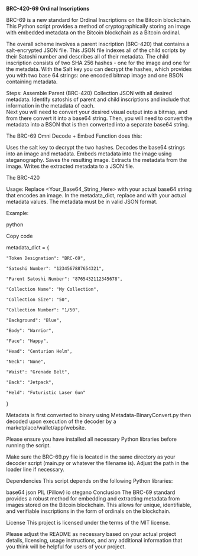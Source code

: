 **BRC-420-69 Ordinal Inscriptions**

BRC-69 is a new standard for Ordinal Inscriptions on the Bitcoin blockchain. This Python script provides a method of cryptographically storing an image with embedded metadata on the Bitcoin blockchain as a Bitcoin ordinal.

The overall scheme involves a parent inscription (BRC-420) that contains a salt-encrypted JSON file. This JSON file indexes all of the child scripts by their Satoshi number and describes all of their metadata. The child inscription consists of two SHA 256 hashes - one for the image and one for the metadata. With the Salt key you can decrypt the hashes, which provides you with two base 64 strings: one encoded bitmap image and one BSON containing metadata.  

Steps:
Assemble Parent (BRC-420) Collection JSON with all desired metadata. Identify satoshis of parent and child inscriptions and include that information in the metadata of each.  
Next you will need to convert your desired visual output into a bitmap, and from there convert it into a base64 string. Then, you will need to convert the metadata into a BSON that is then converted into a separate base64 string.  

The BRC-69 Omni Decode + Embed Function does this:

Uses the salt key to decrypt the two hashes. 
Decodes the base64 strings into an image and metadata.
Embeds metadata into the image using steganography.
Saves the resulting image.
Extracts the metadata from the image.
Writes the extracted metadata to a JSON file. 

The BRC-420 

Usage: Replace <Your_Base64_String_Here> with your actual base64 string that encodes an image. In the metadata_dict, replace <value> and <totalsize> with your actual metadata values. The metadata must be in valid JSON format.

Example:

python
    
Copy code
    
metadata_dict = {
    
    "Token Designation": "BRC-69",
    
    "Satoshi Number": "1234567887654321",
    
    "Parent Satoshi Number": "8765432112345678",
    
    "Collection Name": "My Collection",
    
    "Collection Size": "50",
    
    "Collection Number": "1/50",
    
    "Background": "Blue",
    
    "Body": "Warrior",
    
    "Face": "Happy",
    
    "Head": "Centurion Helm",
    
    "Neck": "None",

    "Waist": "Grenade Belt",

    "Back": "Jetpack",

    "Held": "Futuristic Laser Gun"
}

Metadata is first converted to binary using Metadata-BinaryConvert.py then decoded upon execution of the decoder by a marketplace/wallet/app/website. 
    
Please ensure you have installed all necessary Python libraries before running the script.

Make sure the BRC-69.py file is located in the same directory as your decoder script (main.py or whatever the filename is). Adjust the path in the loader line if necessary.

Dependencies
This script depends on the following Python libraries:

base64
json
PIL (Pillow)
io
stegano
Conclusion
The BRC-69 standard provides a robust method for embedding and extracting metadata from images stored on the Bitcoin blockchain. This allows for unique, identifiable, and verifiable inscriptions in the form of ordinals on the blockchain.

License
This project is licensed under the terms of the MIT license.

Please adjust the README as necessary based on your actual project details, licensing, usage instructions, and any additional information that you think will be helpful for users of your project.
